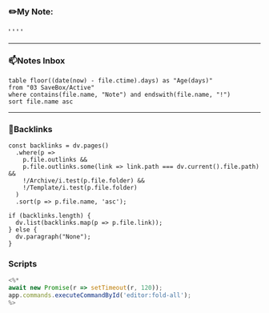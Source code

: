 ### ✏️My Note:
'
'
'
'



___
### 📫Notes Inbox 
~~~dataview
table floor((date(now) - file.ctime).days) as "Age(days)"
from "03 SaveBox/Active"
where contains(file.name, "Note") and endswith(file.name, "!")
sort file.name asc
~~~


___
### 🔗Backlinks
~~~dataviewjs
const backlinks = dv.pages()
  .where(p =>
    p.file.outlinks &&
    p.file.outlinks.some(link => link.path === dv.current().file.path) &&
    !/Archive/i.test(p.file.folder) &&
    !/Template/i.test(p.file.folder)
  )
  .sort(p => p.file.name, 'asc');

if (backlinks.length) {
  dv.list(backlinks.map(p => p.file.link));
} else {
  dv.paragraph("None");
}
~~~


### Scripts
~~~js
<%*
await new Promise(r => setTimeout(r, 120));
app.commands.executeCommandById('editor:fold-all');
%>
~~~